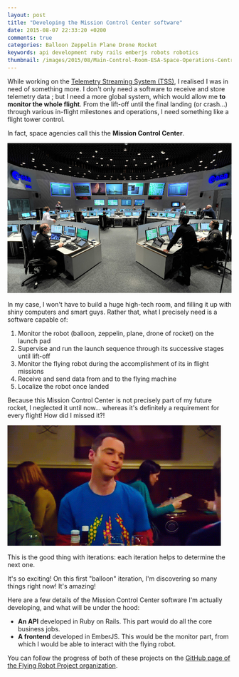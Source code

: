 ```yaml
---
layout: post
title: "Developing the Mission Control Center software"
date: 2015-08-07 22:33:20 +0200
comments: true
categories: Balloon Zeppelin Plane Drone Rocket
keywords: api development ruby rails emberjs robots robotics
thumbnail: /images/2015/08/Main-Control-Room-ESA-Space-Operations-Centre.jpg
---
```


While working on the [Telemetry Streaming System (TSS)](/blog/2015/07/30/telemetry-streaming-system-tss-design), I realised I was in need of something more. I don't only need a software to receive and store telemetry data ; but I need a more global system, which would allow me **to monitor the whole flight**.
From the lift-off until the final landing (or crash...) through various in-flight milestones and operations, I need something like a flight tower control.

In fact, space agencies call this the **Mission Control Center**.

<!-- more -->

<p class="image center">
  <img src="/images/2015/08/Main-Control-Room-ESA-Space-Operations-Centre.jpg" alt="The European Space Agency (ESA) Space Operations Centre">
</p>

In my case, I won't have to build a huge high-tech room, and filling it up with shiny computers and smart guys.
Rather that, what I precisely need is a software capable of:

1. Monitor the robot (balloon, zeppelin, plane, drone of rocket) on the launch pad
2. Supervise and run the launch sequence through its successive stages until lift-off
3. Monitor the flying robot during the accomplishment of its in flight missions
4. Receive and send data from and to the flying machine
5. Localize the robot once landed

Because this Mission Control Center is not precisely part of my future rocket, I neglected it until now... whereas it's definitely a requirement for every flight!
How did I missed it?!

<p class="image center">
  <img src="/images/2015/08/sheldon-cooper.gif" alt="Sheldon Cooper says no">
</p>

This is the good thing with iterations: each iteration helps to determine the next one.

It's so exciting! On this first "balloon" iteration, I'm discovering so many things right now! It's amazing!

Here are a few details of the Mission Control Center software I'm actually developing, and what will be under the hood:

- **An API** developed in Ruby on Rails. This part would do all the core business jobs.
- **A frontend** developed in EmberJS. This would be the monitor part, from which I would be able to interact with the flying robot.

You can follow the progress of both of these projects on the <a target="_blank" href="https://github.com/flying-robot-projects">GitHub page of the Flying Robot Project organization</a>.